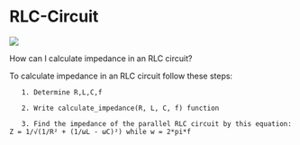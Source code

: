 <h1> RLC-Circuit </h1> 

<img src="https://instrumentationtools.com/wp-content/uploads/2018/07/relationship-between-resistance-reactance-and-impedance.png?ezimgfmt=rs:370x278/rscb2/ngcb2/notWebP">


How can I calculate impedance in an RLC circuit?

To calculate impedance in an RLC circuit follow these steps:



       1. Determine R,L,C,f 
   
       2. Write calculate_impedance(R, L, C, f) function
   
       3. Find the impedance of the parallel RLC circuit by this equation:  Z = 1/√(1/R² + (1/ωL - ωC)²) while w = 2*pi*f


